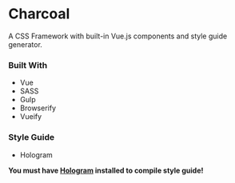 # Charcoal

A CSS Framework with built-in Vue.js components and style guide generator.

### Built With

* Vue  
* SASS  
* Gulp
* Browserify  
* Vueify

### Style Guide

* Hologram  

**You must have [Hologram](https://trulia.github.io/hologram/) installed to compile style guide!**